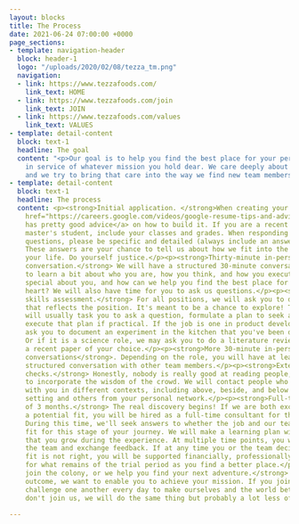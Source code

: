 ```yaml
---
layout: blocks
title: The Process
date: 2021-06-24 07:00:00 +0000
page_sections:
- template: navigation-header
  block: header-1
  logo: "/uploads/2020/02/08/tezza_tm.png"
  navigation:
  - link: https://www.tezzafoods.com/
    link_text: HOME
  - link: https://www.tezzafoods.com/join
    link_text: JOIN
  - link: https://www.tezzafoods.com/values
    link_text: VALUES
- template: detail-content
  block: text-1
  headline: The goal
  content: "<p>Our goal is to help you find the best place for your personal growth,
    in service of whatever mission you hold dear. We care deeply about our relationships,
    and we try to bring that care into the way we find new team members.</p>"
- template: detail-content
  block: text-1
  headline: The process
  content: <p><strong>Initial application. </strong>When creating your resume, <a
    href="https://careers.google.com/videos/google-resume-tips-and-advice/" title="">Google
    has pretty good advice</a> on how to build it. If you are a recent college or
    master's student, include your classes and grades. When responding to our written
    questions, please be specific and detailed (always include an answer to "why?").
    These answers are your chance to tell us about how we fit into the journey of
    your life. Do yourself justice.</p><p><strong>Thirty-minute in-person or video-call
    conversation.</strong> We will have a structured 30-minute conversation with you
    to learn a bit about who you are, how you think, and how you execute. What is
    special about you, and how can we help you find the best place for your mind and
    heart? We will also have time for you to ask us questions.</p><p><strong>Practical
    skills assessment.</strong> For all positions, we will ask you to do a small project
    that reflects the position. It's meant to be a chance to explore! These projects
    will usually task you to ask a question, formulate a plan to seek answers, and
    execute that plan if practical. If the job is one in product development, we may
    ask you to document an experiment in the kitchen that you've been dying to do.
    Or if it is a science role, we may ask you to do a literature review or analyze
    a recent paper of your choice.</p><p><strong>More 30-minute in-person or video-call
    conversations</strong>. Depending on the role, you will have at least one more
    structured conversation with other team members.</p><p><strong>Extensive reference
    checks.</strong> Honestly, nobody is really good at reading people, so we try
    to incorporate the wisdom of the crowd. We will contact people who have interacted
    with you in different contexts, including above, beside, and below you in a professional
    setting and others from your personal network.</p><p><strong>Full-time trial period
    of 3 months.</strong> The real discovery begins! If we are both excited about
    a potential fit, you will be hired as a full-time consultant for three months.
    During this time, we'll seek answers to whether the job and our team are the right
    fit for this stage of your journey. We will make a learning plan with you to ensure
    that you grow during the experience. At multiple time points, you will meet with
    the team and exchange feedback. If at any time you or the team decide that the
    fit is not right, you will be supported financially, professionally, and emotionally
    for what remains of the trial period as you find a better place.</p><p><strong>You
    join the colony, or we help you find your next adventure.</strong> Whatever the
    outcome, we want to enable you to achieve your mission. If you join us, we will
    challenge one another every day to make ourselves and the world better. If you
    don't join us, we will do the same thing but probably a lot less often.</p>

---
```

